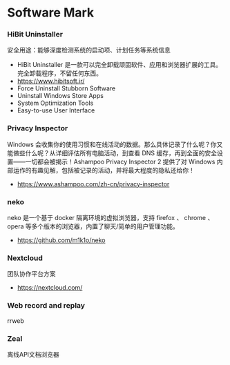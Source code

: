 # Software Mark

### HiBit Uninstaller

安全用途：能够深度检测系统的启动项、计划任务等系统信息

- HiBit Uninstaller 是一款可以完全卸载顽固软件、应用和浏览器扩展的工具。完全卸载程序，不留任何东西。
- https://www.hibitsoft.ir/
- Force Uninstall Stubborn Software
- Uninstall Windows Store Apps
- System Optimization Tools
- Easy-to-use User Interface

### Privacy Inspector

Windows 会收集你的使用习惯和在线活动的数据。那么具体记录了什么呢？你又能做些什么呢？从详细评估所有电脑活动，到查看 DNS 缓存，再到全面的安全设置——一切都会被揭示！Ashampoo Privacy Inspector 2 提供了对 Windows 内部运作的有趣见解，包括被记录的活动，并将最大程度的隐私还给你！

- https://www.ashampoo.com/zh-cn/privacy-inspector

### neko

neko 是一个基于 docker 隔离环境的虚拟浏览器，支持 firefox 、 chrome 、opera 等多个版本的浏览器，内置了聊天/简单的用户管理功能。

- https://github.com/m1k1o/neko

### Nextcloud

团队协作平台方案

- https://nextcloud.com/

### Web record and replay

rrweb

### Zeal

离线API文档浏览器

